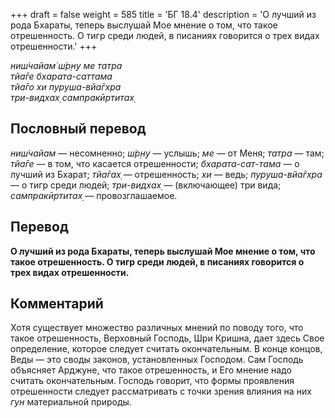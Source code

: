 +++
draft = false
weight = 585
title = 'БГ 18.4'
description = 'О лучший из рода Бхараты, теперь выслушай Мое мнение о том, что такое отрешенность. О тигр среди людей, в писаниях говорится о трех видах отрешенности.'
+++

_ниш́чайам̇ ш́р̣н̣у ме татра  
тйа̄ге бхарата-саттама  
тйа̄го хи пуруша-вйа̄гхра  
три-видхах̣ сампракӣртитах̣_

## Пословный перевод

_ниш́чайам_ — несомненно; _ш́р̣н̣у_ — услышь; _ме_ — от Меня; _татра_ — там; _тйа̄ге_ — в том, что касается отрешенности; _бхарата_\-_сат_\-_тама_ — о лучший из Бхарат; _тйа̄гах̣_ — отрешенность; _хи_ — ведь; _пуруша_\-_вйа̄гхра_ — о тигр среди людей; _три_\-_видхах̣_ — (включающее) три вида; _сампракӣртитах̣_ — провозглашаемое.

## Перевод

**О лучший из рода Бхараты, теперь выслушай Мое мнение о том, что такое отрешенность. О тигр среди людей, в писаниях говорится о трех видах отрешенности.**

## Комментарий

Хотя существует множество различных мнений по поводу того, что такое отрешенность, Верховный Господь, Шри Кришна, дает здесь Свое определение, которое следует считать окончательным. В конце концов, Веды — это своды законов, установленных Господом. Сам Господь объясняет Арджуне, что такое отрешенность, и Его мнение надо считать окончательным. Господь говорит, что формы проявления отрешенности следует рассматривать с точки зрения влияния на них _гун_ материальной природы.
